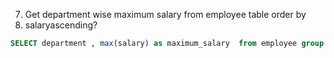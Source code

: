7. Get department wise maximum salary from employee table order by
8. salaryascending?

```sql
SELECT department , max(salary) as maximum_salary  from employee group by department order by salary asc;
```